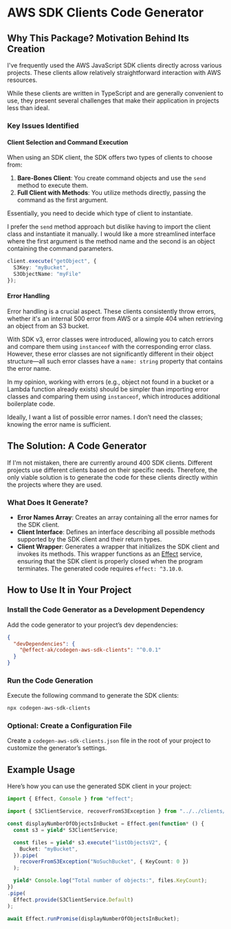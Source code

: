 # AWS SDK Clients Code Generator

## Why This Package? Motivation Behind Its Creation

I've frequently used the AWS JavaScript SDK clients directly across various projects. These clients allow relatively straightforward interaction with AWS resources.

While these clients are written in TypeScript and are generally convenient to use, they present several challenges that make their application in projects less than ideal.

### Key Issues Identified

#### Client Selection and Command Execution

When using an SDK client, the SDK offers two types of clients to choose from:

1. **Bare-Bones Client**: You create command objects and use the `send` method to execute them.
2. **Full Client with Methods**: You utilize methods directly, passing the command as the first argument.

Essentially, you need to decide which type of client to instantiate.

I prefer the `send` method approach but dislike having to import the client class and instantiate it manually. I would like a more streamlined interface where the first argument is the method name and the second is an object containing the command parameters.

```typescript
client.execute("getObject", { 
  S3Key: "myBucket", 
  S3ObjectName: "myFile" 
});
```

#### Error Handling

Error handling is a crucial aspect. These clients consistently throw errors, whether it's an internal 500 error from AWS or a simple 404 when retrieving an object from an S3 bucket.

With SDK v3, error classes were introduced, allowing you to catch errors and compare them using `instanceof` with the corresponding error class. However, these error classes are not significantly different in their object structure—all such error classes have a `name: string` property that contains the error name.

In my opinion, working with errors (e.g., object not found in a bucket or a Lambda function already exists) should be simpler than importing error classes and comparing them using `instanceof`, which introduces additional boilerplate code.

Ideally, I want a list of possible error names. I don’t need the classes; knowing the error name is sufficient.

## The Solution: A Code Generator

If I'm not mistaken, there are currently around 400 SDK clients. Different projects use different clients based on their specific needs. Therefore, the only viable solution is to generate the code for these clients directly within the projects where they are used.

### What Does It Generate?

- **Error Names Array**: Creates an array containing all the error names for the SDK client.
- **Client Interface**: Defines an interface describing all possible methods supported by the SDK client and their return types.
- **Client Wrapper**: Generates a wrapper that initializes the SDK client and invokes its methods. This wrapper functions as an [Effect](https://effect.website/) service, ensuring that the SDK client is properly closed when the program terminates. The generated code requires `effect: ^3.10.0`.

## How to Use It in Your Project

### Install the Code Generator as a Development Dependency

Add the code generator to your project’s dev dependencies:

```json
{
  "devDependencies": {
    "@effect-ak/codegen-aws-sdk-clients": "^0.0.1"
  }
}
```

### Run the Code Generation

Execute the following command to generate the SDK clients:

```bash
npx codegen-aws-sdk-clients
```

### Optional: Create a Configuration File

Create a `codegen-aws-sdk-clients.json` file in the root of your project to customize the generator’s settings.

## Example Usage

Here’s how you can use the generated SDK client in your project:

```typescript
import { Effect, Console } from "effect";

import { S3ClientService, recoverFromS3Exception } from "../../clients/s3.js"; // path to generated code

const displayNumberOfObjectsInBucket = Effect.gen(function* () {
  const s3 = yield* S3ClientService;

  const files = yield* s3.execute("listObjectsV2", {
    Bucket: "myBucket",
  }).pipe(
    recoverFromS3Exception("NoSuchBucket", { KeyCount: 0 })
  );

  yield* Console.log("Total number of objects:", files.KeyCount);
})
.pipe(
  Effect.provide(S3ClientService.Default)
);

await Effect.runPromise(displayNumberOfObjectsInBucket);
```

